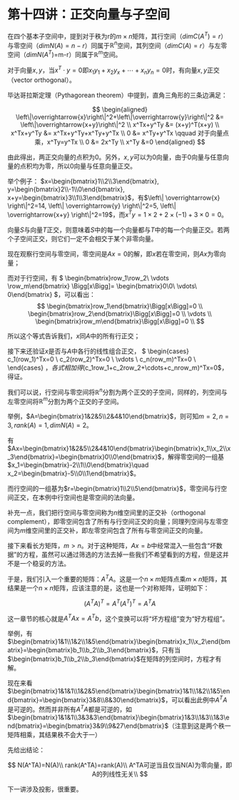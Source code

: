 
# 第十四讲：正交向量与子空间

在四个基本子空间中，提到对于秩为r的$m \times n$矩阵，其行空间（$dim C(A^T)=r$）与零空间（$dim N(A)=n-r$）同属于$\mathbb{R}^n$空间，其列空间（$dim C(A)=r$）与左零空间（$dim N(A^T)$=m-r）同属于$\mathbb{R}^m$空间。

对于向量$x, y$，当$x^T \cdot y=0$即$x_1y_1+x_2y_x+\cdots+x_ny_n=0$时，有向量$x, y$正交（vector orthogonal）。

毕达哥拉斯定理（Pythagorean theorem）中提到，直角三角形的三条边满足：

$$
\begin{aligned}
\left\|\overrightarrow{x}\right\|^2+\left\|\overrightarrow{y}\right\|^2 &= \left\|\overrightarrow{x+y}\right\|^2 \\
x^Tx+y^Ty &= (x+y)^T(x+y) \\ 
x^Tx+y^Ty &= x^Tx+y^Ty+x^Ty+y^Tx \\
0 &= x^Ty+y^Tx \qquad 对于向量点乘，x^Ty=y^Tx \\
0 &= 2x^Ty \\
x^Ty &=0
\end{aligned}
$$

由此得出，两正交向量的点积为$0$。另外，$x, y$可以为$0$向量，由于$0$向量与任意向量的点积均为零，所以$0$向量与任意向量正交。

举个例子：
$x=\begin{bmatrix}1\\2\\3\end{bmatrix}, y=\begin{bmatrix}2\\-1\\0\end{bmatrix}, x+y=\begin{bmatrix}3\\1\\3\end{bmatrix}$，有$\left\| \overrightarrow{x} \right\|^2=14, \left\| \overrightarrow{y} \right\|^2=5, \left\| \overrightarrow{x+y} \right\|^2=19$，而$x^Ty=1\times2+2\times (-1)+3\times0=0$。

向量$S$与向量$T$正交，则意味着$S$中的每一个向量都与$T$中的每一个向量正交。若两个子空间正交，则它们一定不会相交于某个非零向量。

现在观察行空间与零空间，零空间是$Ax=0$的解，即$x$若在零空间，则$Ax$为零向量；

而对于行空间，有 $
\begin{bmatrix}row_1\\row_2\\ \vdots \\row_m\end{bmatrix}
\Bigg[x\Bigg]=
\begin{bmatrix}0\\0\\ \vdots\\ 0\end{bmatrix}
$，可以看出：
$$
\begin{bmatrix}row_1\end{bmatrix}\Bigg[x\Bigg]=0 \\
\begin{bmatrix}row_2\end{bmatrix}\Bigg[x\Bigg]=0 \\
\vdots \\
\begin{bmatrix}row_m\end{bmatrix}\Bigg[x\Bigg]=0 \\
$$

所以这个等式告诉我们，$x$同$A$中的所有行正交；

接下来还验证$x$是否与$A$中各行的线性组合正交，
$
\begin{cases}
c_1(row_1)^Tx=0 \\
c_2(row_2)^Tx=0 \\
\vdots \\
c_n(row_m)^Tx=0 \\
\end{cases}
$，各式相加得$(c_1row_1+c_2row_2+\cdots+c_nrow_m)^Tx=0$，得证。

我们可以说，行空间与零空间将$\mathbb{R}^n$分割为两个正交的子空间，同样的，列空间与左零空间将$\mathbb{R}^m$分割为两个正交的子空间。

举例，$A=\begin{bmatrix}1&2&5\\2&4&10\end{bmatrix}$，则可知$m=2, n=3, rank(A)=1, dim N(A)=2$。

有$Ax=\begin{bmatrix}1&2&5\\2&4&10\end{bmatrix}\begin{bmatrix}x_1\\x_2\\x_3\end{bmatrix}=\begin{bmatrix}0\\0\end{bmatrix}$，解得零空间的一组基$x_1=\begin{bmatrix}-2\\1\\0\end{bmatrix}\quad x_2=\begin{bmatrix}-5\\0\\1\end{bmatrix}$。

而行空间的一组基为$r=\begin{bmatrix}1\\2\\5\end{bmatrix}$，零空间与行空间正交，在本例中行空间也是零空间的法向量。

补充一点，我们把行空间与零空间称为$n$维空间里的正交补（orthogonal complement），即零空间包含了所有与行空间正交的向量；同理列空间与左零空间为$m$维空间里的正交补，即左零空间包含了所有与零空间正交的向量。

接下来看长方矩阵，$m>n$。对于这种矩阵，$Ax=b$中经常混入一些包含“坏数据”的方程，虽然可以通过筛选的方法去掉一些我们不希望看到的方程，但是这并不是一个稳妥的方法。

于是，我们引入一个重要的矩阵：$A^TA$。这是一个$n \times m$矩阵点乘$m \times n$矩阵，其结果是一个$n \times n$矩阵，应该注意的是，这也是一个对称矩阵，证明如下：

$$
(A^TA)^T=A^T(A^T)^T=A^TA
$$

这一章节的核心就是$A^TAx=A^Tb$，这个变换可以将“坏方程组”变为“好方程组”。

举例，有$\begin{bmatrix}1&1\\1&2\\1&5\end{bmatrix}\begin{bmatrix}x_1\\x_2\end{bmatrix}=\begin{bmatrix}b_1\\b_2\\b_3\end{bmatrix}$，只有当$\begin{bmatrix}b_1\\b_2\\b_3\end{bmatrix}$在矩阵的列空间时，方程才有解。

现在来看$\begin{bmatrix}1&1&1\\1&2&5\end{bmatrix}\begin{bmatrix}1&1\\1&2\\1&5\end{bmatrix}=\begin{bmatrix}3&8\\8&30\end{bmatrix}$，可以看出此例中$A^TA$是可逆的。然而并非所有$A^TA$都是可逆的，如$\begin{bmatrix}1&1&1\\3&3&3\end{bmatrix}\begin{bmatrix}1&3\\1&3\\1&3\end{bmatrix}=\begin{bmatrix}3&9\\9&27\end{bmatrix}$（注意到这是两个秩一矩阵相乘，其结果秩不会大于一）

先给出结论：

$$
N(A^TA)=N(A)\\
rank(A^TA)=rank(A)\\
A^TA可逆当且仅当N(A)为零向量，即A的列线性无关\\
$$

下一讲涉及投影，很重要。
